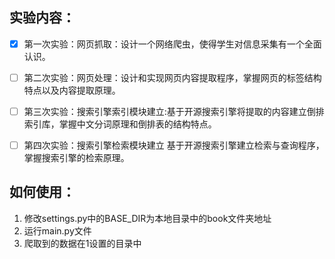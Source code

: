## 实验内容：

- [x] 第一次实验：网页抓取：设计一个网络爬虫，使得学生对信息采集有一个全面认识。
- [ ] 第二次实验：网页处理：设计和实现网页内容提取程序，掌握网页的标签结构特点以及内容提取原理。
- [ ] 第三次实验：搜索引擎索引模块建立:基于开源搜索引擎将提取的内容建立倒排索引库，掌握中文分词原理和倒排表的结构特点。
- [ ] 第四次实验：搜索引擎检索模块建立 基于开源搜索引擎建立检索与查询程序，掌握搜索引擎的检索原理。



## 如何使用：

1. 修改settings.py中的BASE_DIR为本地目录中的book文件夹地址
2. 运行main.py文件
3. 爬取到的数据在1设置的目录中